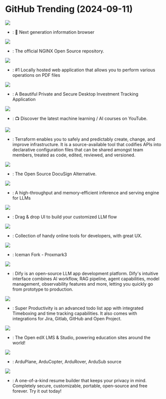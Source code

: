 # GitHub Trending (2024-09-11)

![](https://img.shields.io/badge/TypeScript-New%201-green?style=flat-square&logo=appveyor)
- [](https://github.comundefined): 🧡 Next generation information browser

![](https://img.shields.io/badge/C-New%20347-green?style=flat-square&logo=appveyor)
- [](https://github.comundefined): The official NGINX Open Source repository.

![](https://img.shields.io/badge/Java-New%20247-green?style=flat-square&logo=appveyor)
- [](https://github.comundefined): #1 Locally hosted web application that allows you to perform various operations on PDF files

![](https://img.shields.io/badge/TypeScript-New%20306-green?style=flat-square&logo=appveyor)
- [](https://github.comundefined): A Beautiful Private and Secure Desktop Investment Tracking Application

![](https://img.shields.io/badge/none-New%2021-green?style=flat-square&logo=appveyor)
- [](https://github.comundefined): 📺 Discover the latest machine learning / AI courses on YouTube.

![](https://img.shields.io/badge/Go-New%2046-green?style=flat-square&logo=appveyor)
- [](https://github.comundefined): Terraform enables you to safely and predictably create, change, and improve infrastructure. It is a source-available tool that codifies APIs into declarative configuration files that can be shared amongst team members, treated as code, edited, reviewed, and versioned.

![](https://img.shields.io/badge/TypeScript-New%2041-green?style=flat-square&logo=appveyor)
- [](https://github.comundefined): The Open Source DocuSign Alternative.

![](https://img.shields.io/badge/Python-New%2080-green?style=flat-square&logo=appveyor)
- [](https://github.comundefined): A high-throughput and memory-efficient inference and serving engine for LLMs

![](https://img.shields.io/badge/TypeScript-New%2063-green?style=flat-square&logo=appveyor)
- [](https://github.comundefined): Drag & drop UI to build your customized LLM flow

![](https://img.shields.io/badge/Vue-New%20205-green?style=flat-square&logo=appveyor)
- [](https://github.comundefined): Collection of handy online tools for developers, with great UX.

![](https://img.shields.io/badge/C-New%2010-green?style=flat-square&logo=appveyor)
- [](https://github.comundefined): Iceman Fork - Proxmark3

![](https://img.shields.io/badge/TypeScript-New%20152-green?style=flat-square&logo=appveyor)
- [](https://github.comundefined): Dify is an open-source LLM app development platform. Dify's intuitive interface combines AI workflow, RAG pipeline, agent capabilities, model management, observability features and more, letting you quickly go from prototype to production.

![](https://img.shields.io/badge/TypeScript-New%20264-green?style=flat-square&logo=appveyor)
- [](https://github.comundefined): Super Productivity is an advanced todo list app with integrated Timeboxing and time tracking capabilities. It also comes with integrations for Jira, Gitlab, GitHub and Open Project.

![](https://img.shields.io/badge/Python-New%2013-green?style=flat-square&logo=appveyor)
- [](https://github.comundefined): The Open edX LMS & Studio, powering education sites around the world!

![](https://img.shields.io/badge/C%2B%2B-New%2056-green?style=flat-square&logo=appveyor)
- [](https://github.comundefined): ArduPlane, ArduCopter, ArduRover, ArduSub source

![](https://img.shields.io/badge/TypeScript-New%2040-green?style=flat-square&logo=appveyor)
- [](https://github.comundefined): A one-of-a-kind resume builder that keeps your privacy in mind. Completely secure, customizable, portable, open-source and free forever. Try it out today!

